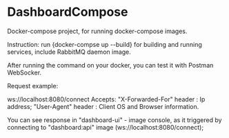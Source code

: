 # DashboardCompose
Docker-compose project, for running docker-compose images.

Instruction:
run  {docker-compse up --build} for building and running services, include RabbitMQ daemon image. 

After running the command on your docker, you can test it with Postman WebSocker.

Request example: 

ws://localhost:8080/connect
Accepts: "X-Forwarded-For" header : Ip address; "User-Agent" header : Client OS and Browser information.

You can see response in "dashboard-ui" - image console, as it triggered by connecting to "dashboard:api" image (ws://localhost:8080/connect);
    
